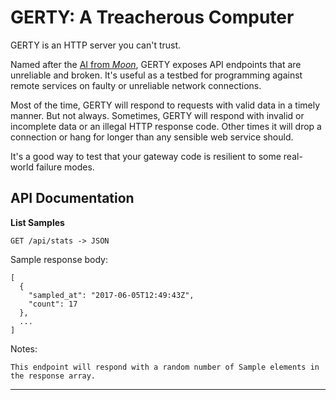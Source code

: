 # GERTY: A Treacherous Computer

GERTY is an HTTP server you can't trust.

Named after the [AI from _Moon_](<https://en.wikipedia.org/wiki/Moon_(film)>), GERTY exposes API endpoints that are unreliable and broken. It's useful as a testbed for programming against remote services on faulty or unreliable network connections.

Most of the time, GERTY will respond to requests with valid data in a timely manner. But not always. Sometimes, GERTY will respond with invalid or incomplete data or an illegal HTTP response code. Other times it will drop a connection or hang for longer than any sensible web service should.

It's a good way to test that your gateway code is resilient to some real-world failure modes.

## API Documentation

**List Samples**

`GET /api/stats -> JSON`

Sample response body:

```
[
  {
    "sampled_at": "2017-06-05T12:49:43Z",
    "count": 17
  },
  ...
]
```

Notes:

```
This endpoint will respond with a random number of Sample elements in the response array.
```

---
